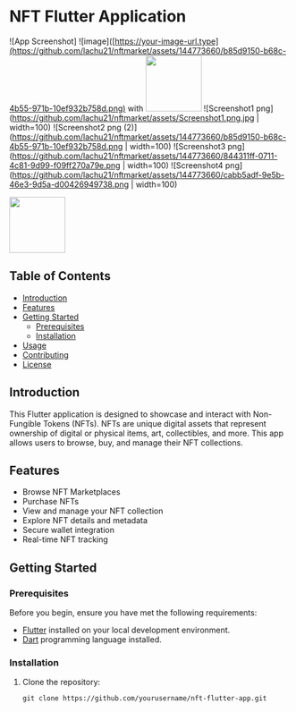 # NFT Flutter Application

![App Screenshot]
![image]([https://your-image-url.type](https://github.com/lachu21/nftmarket/assets/144773660/b85d9150-b68c-4b55-971b-10ef932b758d.png) with <img src="https://your-image-url.type" width="100" height="100">
![Screenshot1 png](https://github.com/lachu21/nftmarket/assets/Screenshot1.png.jpg | width=100)
![Screenshot2 png (2)](https://github.com/lachu21/nftmarket/assets/144773660/b85d9150-b68c-4b55-971b-10ef932b758d.png | width=100)
![Screenshot3 png](https://github.com/lachu21/nftmarket/assets/144773660/844311ff-0711-4c81-9d99-f09ff270a79e.png | width=100)
![Screenshot4 png](https://github.com/lachu21/nftmarket/assets/144773660/cabb5adf-9e5b-46e3-9d5a-d00426949738.png | width=100)

<img src="https://github.com/lachu21/nftmarket/assets/Screenshot1.png.jpg" width="100" height="100">


## Table of Contents

- [Introduction](#introduction)
- [Features](#features)
- [Getting Started](#getting-started)
  - [Prerequisites](#prerequisites)
  - [Installation](#installation)
- [Usage](#usage)
- [Contributing](#contributing)
- [License](#license)

## Introduction

This Flutter application is designed to showcase and interact with Non-Fungible Tokens (NFTs). NFTs are unique digital assets that represent ownership of digital or physical items, art, collectibles, and more. This app allows users to browse, buy, and manage their NFT collections.

## Features

- Browse NFT Marketplaces
- Purchase NFTs
- View and manage your NFT collection
- Explore NFT details and metadata
- Secure wallet integration
- Real-time NFT tracking

## Getting Started

### Prerequisites

Before you begin, ensure you have met the following requirements:

- [Flutter](https://flutter.dev/) installed on your local development environment.
- [Dart](https://dart.dev/) programming language installed.

### Installation

1. Clone the repository:

   ```shell
   git clone https://github.com/yourusername/nft-flutter-app.git
